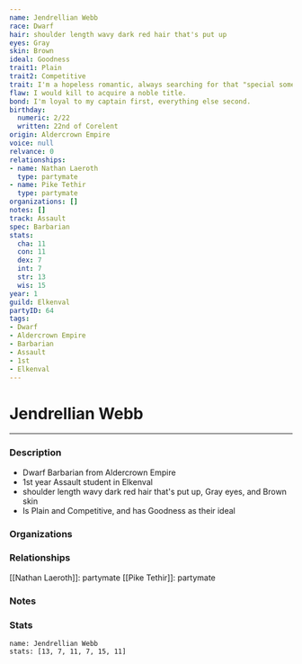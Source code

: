```yaml
---
name: Jendrellian Webb
race: Dwarf
hair: shoulder length wavy dark red hair that's put up
eyes: Gray
skin: Brown
ideal: Goodness
trait1: Plain
trait2: Competitive
trait: I'm a hopeless romantic, always searching for that "special someone."
flaw: I would kill to acquire a noble title.
bond: I'm loyal to my captain first, everything else second.
birthday:
  numeric: 2/22
  written: 22nd of Corelent
origin: Aldercrown Empire
voice: null
relvance: 0
relationships:
- name: Nathan Laeroth
  type: partymate
- name: Pike Tethir
  type: partymate
organizations: []
notes: []
track: Assault
spec: Barbarian
stats:
  cha: 11
  con: 11
  dex: 7
  int: 7
  str: 13
  wis: 15
year: 1
guild: Elkenval
partyID: 64
tags:
- Dwarf
- Aldercrown Empire
- Barbarian
- Assault
- 1st
- Elkenval
---
```

# Jendrellian Webb
---
### Description
- Dwarf Barbarian from Aldercrown Empire
- 1st year Assault student in Elkenval
- shoulder length wavy dark red hair that's put up, Gray eyes, and Brown skin
- Is Plain and Competitive, and has Goodness as their ideal

### Organizations

### Relationships
[[Nathan Laeroth]]: partymate
[[Pike Tethir]]: partymate

### Notes

### Stats
```statblock
name: Jendrellian Webb
stats: [13, 7, 11, 7, 15, 11]
```